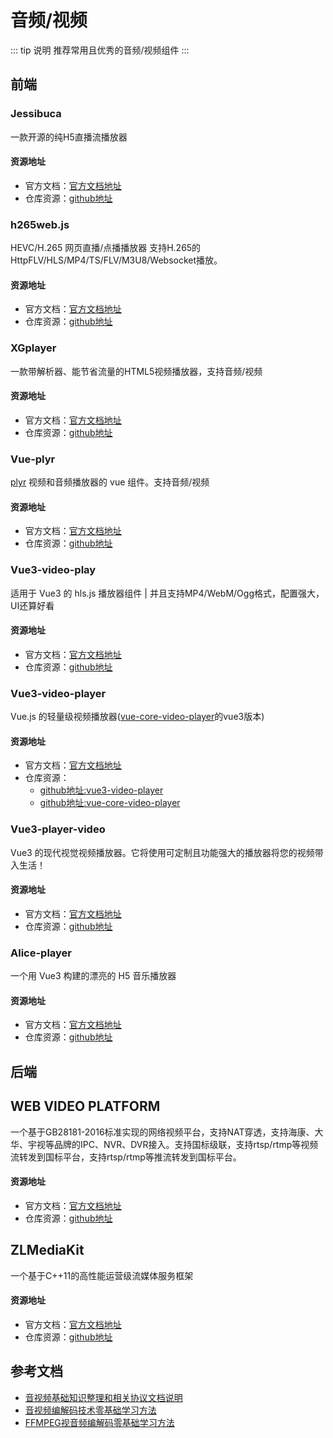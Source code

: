 # 音频/视频

::: tip 说明
推荐常用且优秀的音频/视频组件
:::

## 前端

### Jessibuca
一款开源的纯H5直播流播放器

#### 资源地址
- 官方文档：[官方文档地址](http://jessibuca.monibuca.com/)
- 仓库资源：[github地址](https://github.com/langhuihui/jessibuca)

### h265web.js
HEVC/H.265 网页直播/点播播放器 支持H.265的HttpFLV/HLS/MP4/TS/FLV/M3U8/Websocket播放。

#### 资源地址
- 官方文档：[官方文档地址](https://github.com/numberwolf/h265web.js)
- 仓库资源：[github地址](https://github.com/numberwolf/h265web.js)

### XGplayer
一款带解析器、能节省流量的HTML5视频播放器，支持音频/视频

#### 资源地址
- 官方文档：[官方文档地址](http://v2.h5player.bytedance.com/)
- 仓库资源：[github地址](https://github.com/bytedance/xgplayer)

### Vue-plyr
[plyr](https://github.com/sampotts/plyr) 视频和音频播放器的 vue 组件。支持音频/视频

#### 资源地址
- 官方文档：[官方文档地址](https://github.com/redxtech/vue-plyr#readme)
- 仓库资源：[github地址](https://github.com/redxtech/vue-plyr)

### Vue3-video-play
适用于 Vue3 的 hls.js 播放器组件 | 并且支持MP4/WebM/Ogg格式，配置强大，UI还算好看

#### 资源地址
- 官方文档：[官方文档地址](https://xdlumia.github.io/)
- 仓库资源：[github地址](https://github.com/xdlumia/vue3-video-play)

### Vue3-video-player
Vue.js 的轻量级视频播放器([vue-core-video-player](https://github.com/core-player/vue-core-video-player)的vue3版本)

#### 资源地址
- 官方文档：[官方文档地址](https://core-player.github.io/vue-core-video-player/zh/)
- 仓库资源：
    - [github地址:vue3-video-player](https://github.com/LarchLiu/vue3-video-player/)
    - [github地址:vue-core-video-player](https://github.com/core-player/vue-core-video-player)

### Vue3-player-video
Vue3 的现代视觉视频播放器。它将使用可定制且功能强大的播放器将您的视频带入生活！

#### 资源地址
- 官方文档：[官方文档地址](https://github.com/enzostvs/vue3-player-video#readme)
- 仓库资源：[github地址](https://github.com/enzostvs/vue3-player-video)

### Alice-player
一个用 Vue3 构建的漂亮的 H5 音乐播放器

#### 资源地址
- 官方文档：[官方文档地址](https://github.com/mashirozx/alice-player#readme)
- 仓库资源：[github地址](https://github.com/mashirozx/alice-player)

## 后端

## WEB VIDEO PLATFORM
一个基于GB28181-2016标准实现的网络视频平台，支持NAT穿透，支持海康、大华、宇视等品牌的IPC、NVR、DVR接入。支持国标级联，支持rtsp/rtmp等视频流转发到国标平台，支持rtsp/rtmp等推流转发到国标平台。

#### 资源地址
- 官方文档：[官方文档地址](https://github.com/648540858/wvp-GB28181-pro)
- 仓库资源：[github地址](https://github.com/648540858/wvp-GB28181-pro)

## ZLMediaKit
一个基于C++11的高性能运营级流媒体服务框架

#### 资源地址
- 官方文档：[官方文档地址](https://github.com/ZLMediaKit/ZLMediaKit)
- 仓库资源：[github地址](https://github.com/ZLMediaKit/ZLMediaKit)

## 参考文档

- [音视频基础知识整理和相关协议文档说明](https://github.com/ty6815/AvStackDocs)
- [音视频编解码技术零基础学习方法](https://blog.csdn.net/leixiaohua1020/article/details/18893769)
- [FFMPEG视音频编解码零基础学习方法](https://blog.csdn.net/leixiaohua1020/article/details/15811977)
